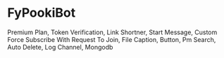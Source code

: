 # FyPookiBot
Premium Plan, Token Verification, Link Shortner, Start Message, Custom Force Subscribe With Request To Join, File Caption, Button, Pm Search, Auto Delete, Log Channel, Mongodb
